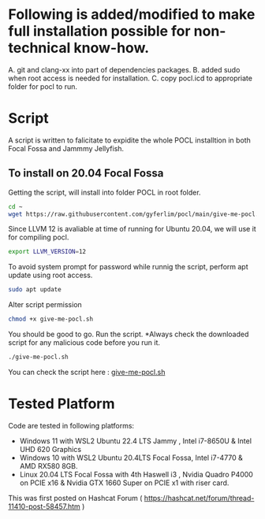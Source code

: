 # Following is added/modified to make full installation possible for non-technical know-how.
A. git and clang-xx into part of dependencies packages.
B. added sudo when root access is needed for installation.
C. copy pocl.icd to appropriate folder for pocl to run.

# Script
A script is written to falicitate to expidite the whole POCL installtion in both Focal Fossa and Jammmy Jellyfish.
## To install on 20.04 Focal Fossa
Getting the script, will install into folder POCL in root folder.
```bash
cd ~
wget https://raw.githubusercontent.com/gyferlim/pocl/main/give-me-pocl.sh
```
Since LLVM 12 is avaliable at time of running for Ubuntu 20.04, we will use it for compiling pocl.
```bash
export LLVM_VERSION=12
```
To avoid system prompt for password while runnig the script, perform apt update using root access.
```bash
sudo apt update
```
Alter script permission
```bash
chmod +x give-me-pocl.sh
```
You should be good to go. Run the script.
*Always check the downloaded script for any malicious code before you run it.
```bash
./give-me-pocl.sh
```

You can check the script here :  [give-me-pocl.sh](./give-me-pocl.sh)

# Tested Platform
Code are tested in following platforms:
- Windows 11 with WSL2 Ubuntu 22.4 LTS Jammy , Intel i7-8650U & Intel UHD 620 Graphics
- Windows 10 with WSL2 Ubuntu 20.4LTS Focal Fossa, Intel i7-4770 & AMD RX580 8GB.
- Linux 20.04 LTS Focal Fossa with 4th Haswell i3 , Nvidia Quadro P4000 on PCIE x16 & Nvidia GTX 1660 Super on PCIE x1 with riser card.

This was first posted on Hashcat Forum ( https://hashcat.net/forum/thread-11410-post-58457.htm )

